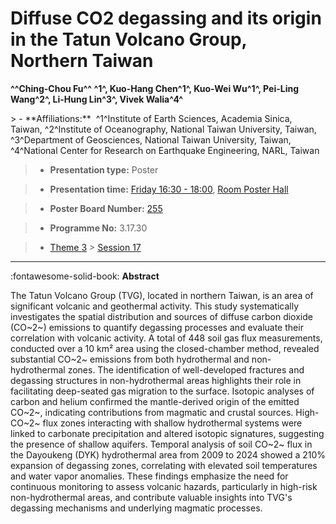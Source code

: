 # Diffuse CO2 degassing and its origin in the Tatun Volcano Group, Northern Taiwan

**^^Ching-Chou Fu^^ ^1^, Kuo-Hang Chen^1^, Kuo-Wei Wu^1^, Pei-Ling Wang^2^, Li-Hung Lin^3^, Vivek Walia^4^**

<!-- more -->> - **Affiliations:**  ^1^Institute of Earth Sciences, Academia Sinica, Taiwan, ^2^Institute of Oceanography, National Taiwan University, Taiwan, ^3^Department of Geosciences, National Taiwan University, Taiwan, ^4^National Center for Research on Earthquake Engineering, NARL, Taiwan 

> - **Presentation type:** Poster

> - **Presentation time:** [Friday 16:30 - 18:00](../sessions_comparison.md#__tabbed_4_6), [Room Poster Hall](../maps_venue.md#__tabbed_1_1)

> - **Poster Board Number:** [255](../map_poster_boards.md#friday)

> - **Programme No:** 3.17.30

> - [Theme 3](../theme3.md) > [Session 17](../sessions/session-3-17.md)

--- 

:fontawesome-solid-book: **Abstract**

The Tatun Volcano Group (TVG), located in northern Taiwan, is an area of significant volcanic and geothermal activity. This study systematically investigates the spatial distribution and sources of diffuse carbon dioxide (CO~2~) emissions to quantify degassing processes and evaluate their correlation with volcanic activity. A total of 448 soil gas flux measurements, conducted over a 10 km² area using the closed-chamber method, revealed substantial CO~2~ emissions from both hydrothermal and non-hydrothermal zones. The identification of well-developed fractures and degassing structures in non-hydrothermal areas highlights their role in facilitating deep-seated gas migration to the surface. Isotopic analyses of carbon and helium confirmed the mantle-derived origin of the emitted CO~2~, indicating contributions from magmatic and crustal sources. High-CO~2~ flux zones interacting with shallow hydrothermal systems were linked to carbonate precipitation and altered isotopic signatures, suggesting the presence of shallow aquifers. Temporal analysis of soil CO~2~ flux in the Dayoukeng (DYK) hydrothermal area from 2009 to 2024 showed a 210% expansion of degassing zones, correlating with elevated soil temperatures and water vapor anomalies. These findings emphasize the need for continuous monitoring to assess volcanic hazards, particularly in high-risk non-hydrothermal areas, and contribute valuable insights into TVG's degassing mechanisms and underlying magmatic processes.

